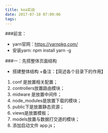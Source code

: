 ```yaml
---
title: koa实战
date: 2017-07-10 07:09:06
tags:
---
```


###前言：
- yarn官网：https://yarnpkg.com/
- 安装yarn: npm install yarn -g


###一：先搭整体页面结构
+ 搭建整体结构
+备注：【简述各个目录下的作用】
1. conf 是放置相关配置；
2. controllers放置路由模块；
3. midware 是放置中间件；
4. node_modules是放置下载的模块；
5. public下是放置静态资源；
6. views是放置模板；
7. models放置与数据打交道的模块；
8. 添加启动文件 app.js；